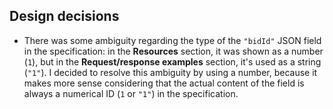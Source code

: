 ## Design decisions
* There was some ambiguity regarding the type of the `"bidId"` JSON field in the specification: in the **Resources** section, it was shown as a number (`1`), but in the **Request/response examples** section, it's used as a string (`"1"`). I decided to resolve this ambiguity by using a number, because it makes more sense considering that the actual content of the field is always a numerical ID (`1` or `"1"`) in the specification.
